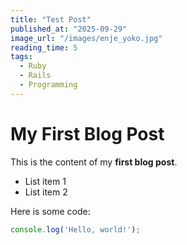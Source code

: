 ```yaml
---
title: "Test Post"
published_at: "2025-09-29"
image_url: "/images/enje_yoko.jpg"
reading_time: 5
tags:
  - Ruby
  - Rails
  - Programming
---
```

# My First Blog Post

This is the content of my **first blog post**.

*   List item 1
*   List item 2

Here is some code:
```javascript
console.log('Hello, world!');
```
